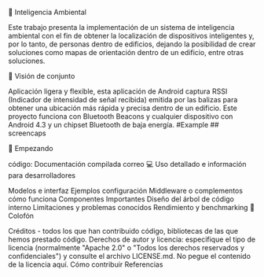 📌 Inteligencia Ambiental 

Este trabajo presenta la implementación de un sistema de inteligencia ambiental con el fin de obtener la localización de dispositivos inteligentes y, por lo tanto, de personas dentro de edificios, dejando la posibilidad de crear soluciones como mapas de orientación dentro de un edificio, entre otras soluciones.

👀 Visión de conjunto

Aplicación ligera y flexible, esta aplicación de Android captura RSSI (Indicador de intensidad de señal recibida) emitida por las balizas para obtener una ubicación más rápida y precisa dentro de un edificio. Este proyecto funciona con Bluetooth Beacons y cualquier dispositivo con Android 4.3 y un chipset Bluetooth de baja energía. #Example ## screencaps

🏃 Empezando

código:
Documentación compilada
correo
💻 Uso detallado e información para desarrolladores

Modelos e interfaz
Ejemplos
configuración
Middleware o complementos
cómo funciona
Componentes Importantes
Diseño del árbol de código interno
Limitaciones y problemas conocidos
Rendimiento y benchmarking
📕 Colofón

Créditos - todos los que han contribuido código, bibliotecas de las que hemos prestado código.
Derechos de autor y licencia: especifique el tipo de licencia (normalmente "Apache 2.0" o "Todos los derechos reservados y confidenciales") y consulte el archivo LICENSE.md. No pegue el contenido de la licencia aquí.
Cómo contribuir
Referencias
